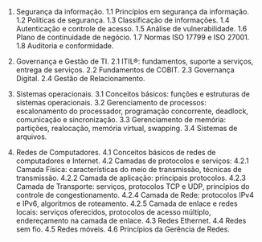 
1. Segurança da informação. 
	1.1 Princípios em segurança da informação. 
	1.2 Políticas de segurança. 
	1.3 Classificação de informações. 
	1.4 Autenticação e controle de acesso. 
	1.5 Análise de vulnerabilidade. 
	1.6 Plano de continuidade de negócio. 
	1.7 Normas ISO 17799 e ISO 27001. 
	1.8 Auditoria e conformidade. 

2. Governança e Gestão de TI. 
	2.1 ITIL®: fundamentos, suporte a serviços, entrega de serviços. 
	2.2 Fundamentos de COBIT. 
	2.3 Governança Digital. 
	2.4 Gestão de Relacionamento. 

3. Sistemas operacionais. 
	3.1 Conceitos básicos: funções e estruturas de sistemas operacionais. 
	3.2 Gerenciamento de processos: escalonamento do processador, programação concorrente, deadlock, comunicação e sincronização. 
	3.3 Gerenciamento de memória: partições, realocação, memória virtual, swapping. 
	3.4 Sistemas de arquivos. 

4. Redes de Computadores. 
	4.1 Conceitos básicos de redes de computadores e Internet. 
	4.2 Camadas de protocolos e serviços: 
		4.2.1 Camada Física: características do meio de transmissão, técnicas de transmissão. 
		4.2.2 Camada de aplicação: principais protocolos. 
		4.2.3 Camada de Transporte: serviços, protocolos TCP e UDP, princípios do controle de congestionamento. 
		4.2.4 Camada de Rede: protocolos IPv4 e IPv6, algoritmos de roteamento. 
		4.2.5 Camada de enlace e redes locais: serviços oferecidos, protocolos de acesso múltiplo, endereçamento na camada de enlace. 
	4.3 Redes Ethernet. 
	4.4 Redes sem fio. 
	4.5 Redes móveis. 
	4.6 Princípios da Gerência de Redes.